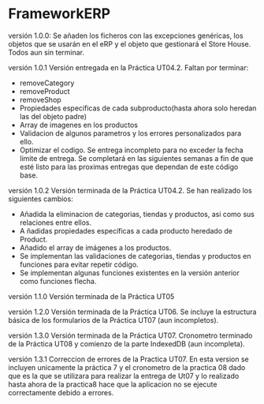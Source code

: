 # FrameworkERP

versión 1.0.0:
Se añaden los ficheros con las excepciones genéricas, los objetos que se usarán en el eRP
y el objeto que gestionará el Store House. Todos aun sin terminar.

versión 1.0.1
Versión entregada en la Práctica UT04.2. Faltan por terminar:
- removeCategory
- removeProduct
- removeShop
- Propiedades especificas de cada subproducto(hasta ahora solo heredan las del objeto padre)
- Array de imagenes en los productos
- Validacion de algunos parametros y los errores personalizados para ello.
- Optimizar el codigo.
Se entrega incompleto para no exceder la fecha limite de entrega. 
Se completará en las siguientes semanas a fin de que esté listo para las proximas entregas que dependan de este código base.

versión 1.0.2
Versión terminada de la Práctica UT04.2. Se han realizado los siguientes cambios:
- Añadida la eliminacion de categorias, tiendas y productos, asi como sus relaciones entre ellos.
- A ñadidas propiedades específicas a cada producto heredado de Product.
- Añadido el array de imágenes a los productos.
- Se implementan las validaciones de categorias, tiendas y productos en funciones para evitar repetir código.
- Se implementan algunas funciones existentes en la versión anterior como funciones flecha.

versión 1.1.0
Versión terminada de la Práctica UT05

versión 1.2.0
Versión terminada de la Práctica UT06. Se incluye la estructura básica de los formularios
de la Práctica UT07 (aun incompletos).

versión 1.3.0 Versión terminada de la Práctica UT07. Cronometro terminado de la Práctica UT08 y comienzo de la parte IndexedDB (aun incompleta).

versión 1.3.1 Correccion de errores de la Practica UT07. En esta version se incluyen unicamente la práctica 7 y el cronometro de la practica 08 dado que es la que se utilizara para realizar la entrega de Ut07 y lo realizado hasta ahora de la practica8 hace que la aplicacion no se ejecute correctamente debido a errores.